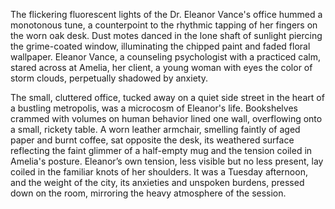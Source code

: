 The flickering fluorescent lights of the Dr. Eleanor Vance's office hummed a monotonous tune, a counterpoint to the rhythmic tapping of her fingers on the worn oak desk.  Dust motes danced in the lone shaft of sunlight piercing the grime-coated window, illuminating the chipped paint and faded floral wallpaper.  Eleanor Vance, a counseling psychologist with a practiced calm, stared across at Amelia, her client, a young woman with eyes the color of storm clouds, perpetually shadowed by anxiety.

The small, cluttered office, tucked away on a quiet side street in the heart of a bustling metropolis, was a microcosm of Eleanor's life.  Bookshelves crammed with volumes on human behavior lined one wall, overflowing onto a small, rickety table.  A worn leather armchair, smelling faintly of aged paper and burnt coffee, sat opposite the desk, its weathered surface reflecting the faint glimmer of a half-empty mug and the tension coiled in Amelia's posture.  Eleanor’s own tension, less visible but no less present,  lay coiled in the familiar knots of her shoulders.  It was a Tuesday afternoon, and the weight of the city, its anxieties and unspoken burdens, pressed down on the room, mirroring the heavy atmosphere of the session.
